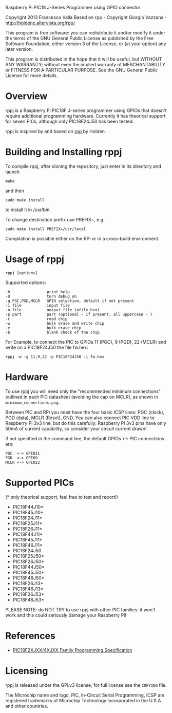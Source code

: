 Raspberry Pi PIC18 J-Series Programmer using GPIO connector

Copyright 2013 Francesco Valla
Based on rpp - Copyright Giorgio Vazzana - http://holdenc.altervista.org/rpp/

This program is free software: you can redistribute it and/or modify it under the terms of the GNU General Public License as published by the Free Software Foundation, either version 3 of the License, or (at your option) any later version.

This program is distributed in the hope that it will be useful, but WITHOUT ANY WARRANTY; without even the implied warranty of MERCHANTABILITY or FITNESS FOR A PARTICULAR PURPOSE.  See the GNU General Public License for more details.


# Overview

rppj is a Raspberry Pi PIC18F J-series programmer using GPIOs that doesn't require additional programming hardware.
Currently it has theorical support for severl PICs, although only PIC18F24J50 has been tested.

rppj is inspired by and based on [rpp](http://holdenc.altervista.org/rpp/) by Holden.

# Building and Installing rppj

To compile rppj, after cloning the repository, just enter in its directory and launch

	make

and then
	
	sudo make install

to install it in /usr/bin.

To change destination prefix use PREFIX=, e.g.

	sudo make install PREFIX=/usr/local


Compilation is possible either on the RPi or in a cross-build environment.

# Usage of rppj

	rppj [options]
       
Supported options:

	-h                print help
	-D                turn debug on
	-g PGC,PGD,MCLR   GPIO selection, default if not present
	-i file           input file
	-o file           output file (ofile.hex)
	-p part           part (optional - If present, all uppercase - )
	-r                read chip
	-w                bulk erase and write chip
	-e                bulk erase chip
	-b                blank check of the chip

For Example, to connect the PIC to GPIOs 11 (PGC), 9 (PGD), 22 (MCLR) and write on a PIC18F24J50 the file fw.hex:

	rppj -w -g 11,9,22 -p PIC18F24J50 -i fw.hex

# Hardware

To use rppj you will need only the "recommended minimum connections" outlined in each PIC datasheet (avoiding the cap on MCLR), as shown in `minimum_connections.png`.

Between PIC and RPi you must have the four basic ICSP lines: PGC (clock), PGD (data), MCLR (Reset), GND.
You can also connect PIC VDD line to Raspberry Pi 3v3 line, but do this carefully: Raspberry Pi 3v3 pins have only 50mA of current capability, so consider your circuit current drawn!

If not specified in the command line, the default GPIOs <-> PIC connections are:

	PGC  <-> GPIO11
	PGD  <-> GPIO9
	MCLR <-> GPIO22

# Supported PICs

(* only theorical support, feel free to test and report!)

- PIC18F44J10*
- PIC18F45J10*
- PIC18F24J11*
- PIC18F25J11*
- PIC18F26J11*
- PIC18F44J11*
- PIC18F45J11*
- PIC18F46J11*
- PIC18F24J50
- PIC18F25J50*
- PIC18F26J50*
- PIC18F44J50*
- PIC18F45J50*
- PIC18F46J50*
- PIC18F26J13*
- PIC18F46J13*
- PIC18F26J53*
- PIC18F46J53*

PLEASE NOTE: do NOT TRY to use rppj with other PIC families: it won't work and this could seriously damage your Raspberry Pi!

# References

- [PIC18F2XJXX/4XJXX Family Programming Specification](http://ww1.microchip.com/downloads/en/DeviceDoc/39687e.pdf)

# Licensing

rppj is released under the GPLv3 license; for full license see the `COPYING` file.

The Microchip name and logo, PIC, In-Circuit Serial Programming, ICSP are registered trademarks of Microchip Technology Incorporated in the U.S.A. and other countries.



